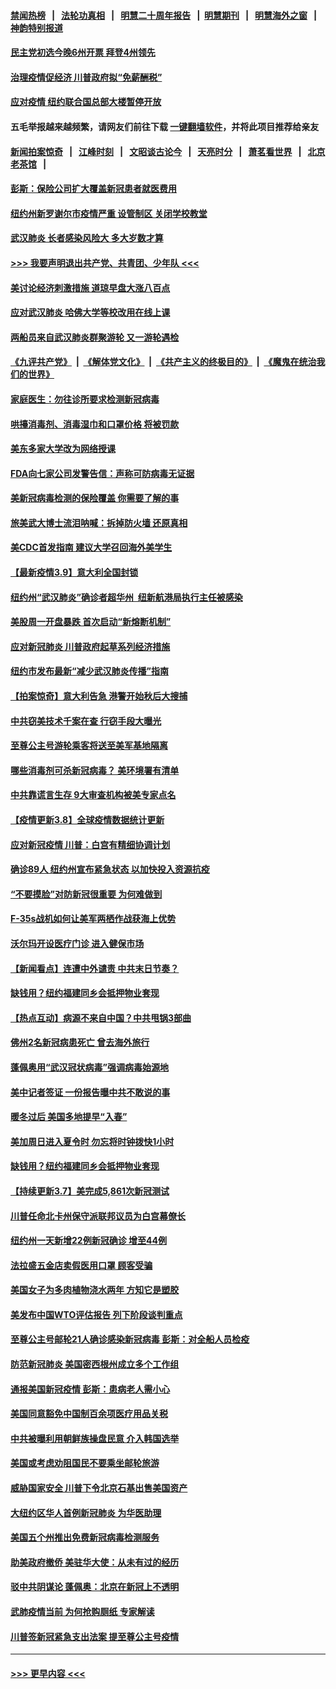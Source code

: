 #### [禁闻热榜](热点新闻.md?=0)  &nbsp;&nbsp;|&nbsp;&nbsp; [法轮功真相](https://github.com/gfw-breaker/truth/blob/master/README.md?=0) &nbsp;&nbsp;|&nbsp;&nbsp; [明慧二十周年报告](https://github.com/gfw-breaker/mh-reports/blob/master/README.md?=0) &nbsp;&nbsp;|&nbsp;&nbsp;[明慧期刊](https://github.com/gfw-breaker/mh-qikan) &nbsp;&nbsp;|&nbsp;&nbsp; [明慧海外之窗](https://github.com/gfw-breaker/mh-news/blob/master/README.md?=0) &nbsp;&nbsp;|&nbsp;&nbsp; [神韵特别报道](https://github.com/gfw-breaker/mh-news/blob/master/shenyun.md?=0)
#### [民主党初选今晚6州开票 拜登4州领先](../pages/nsc412/n11931114.md?t=03111502) 
#### [治理疫情促经济 川普政府拟“免薪酬税”](../pages/nsc412/n11931088.md?t=03111502) 
#### [应对疫情 纽约联合国总部大楼暂停开放](../pages/nsc412/n11930658.md?t=03111502) 
#### 五毛举报越来越频繁，请网友们前往下载 [一键翻墙软件](https://github.com/gfw-breaker/ssr-accounts)，并将此项目推荐给亲友
#### [新闻拍案惊奇](https://github.com/gfw-breaker/banned-news/blob/master/pages/link4.md) &nbsp;&nbsp;|&nbsp;&nbsp; [江峰时刻](https://github.com/gfw-breaker/banned-news/blob/master/pages/link4.md) &nbsp;&nbsp;|&nbsp;&nbsp; [文昭谈古论今](https://github.com/gfw-breaker/banned-news/blob/master/pages/link4.md) &nbsp;&nbsp;|&nbsp;&nbsp; [天亮时分](https://github.com/gfw-breaker/banned-news/blob/master/pages/link4.md) &nbsp;&nbsp;|&nbsp;&nbsp; [萧茗看世界](https://github.com/gfw-breaker/banned-news/blob/master/pages/link4.md) &nbsp;&nbsp;|&nbsp;&nbsp; [北京老茶馆](https://github.com/gfw-breaker/banned-news/blob/master/pages/link4.md) &nbsp;&nbsp;|&nbsp;&nbsp; 
#### [彭斯：保险公司扩大覆盖新冠患者就医费用](../pages/nsc412/n11930726.md?t=03111502) 
#### [纽约州新罗谢尔市疫情严重  设管制区 关闭学校教堂](../pages/nsc412/n11930740.md?t=03111502) 
#### [武汉肺炎 长者感染风险大 多大岁数才算](../pages/nsc412/n11930449.md?t=03111502) 
#### [>>> 我要声明退出共产党、共青团、少年队 <<<](https://github.com/begood0513/goodnews/blob/master/quit/letter.md) 
#### [美讨论经济刺激措施 道琼早盘大涨八百点](../pages/nsc412/n11930191.md?t=03111502) 
#### [应对武汉肺炎 哈佛大学等校改用在线上课](../pages/nsc412/n11930193.md?t=03111502) 
#### [两船员来自武汉肺炎群聚游轮 又一游轮遇检](../pages/nsc412/n11929594.md?t=03111502) 
#### [《九评共产党》](https://github.com/begood0513/9ping.md/blob/master/README.md) &nbsp;|&nbsp; [《解体党文化》](../../../../jtdwh.md/blob/master/README.md)  &nbsp;|&nbsp; [《共产主义的终极目的》](../../../../gczydzjmd.md/blob/master/README.md) &nbsp;|&nbsp; [《魔鬼在统治我们的世界》](../../../../mgztzwmdsj.md/blob/master/README.md) 
#### [家庭医生：勿往诊所要求检测新冠病毒](../pages/nsc412/n11928883.md?t=03111502) 
#### [哄擡消毒剂、消毒湿巾和口罩价格  将被罚款](../pages/nsc412/n11928907.md?t=03111502) 
#### [美东多家大学改为网络授课](../pages/nsc412/n11928896.md?t=03111502) 
#### [FDA向七家公司发警告信：声称可防病毒无证据](../pages/nsc412/n11928912.md?t=03111502) 
#### [美新冠病毒检测的保险覆盖 你需要了解的事](../pages/nsc412/n11928755.md?t=03111502) 
#### [旅美武大博士流泪呐喊：拆掉防火墙 还原真相](../pages/nsc412/n11928097.md?t=03111502) 
#### [美CDC首发指南 建议大学召回海外美学生](../pages/nsc412/n11928060.md?t=03111502) 
#### [【最新疫情3.9】意大利全国封锁](../pages/nsc412/n11925735.md?t=03111502) 
#### [纽约州“武汉肺炎”确诊者超华州  纽新航港局执行主任被感染](../pages/nsc412/n11927714.md?t=03111502) 
#### [美股周一开盘暴跌 首次启动“新熔断机制”](../pages/nsc412/n11927447.md?t=03111502) 
#### [应对新冠肺炎 川普政府起草系列经济措施](../pages/nsc412/n11927327.md?t=03111502) 
#### [纽约市发布最新“减少武汉肺炎传播”指南](../pages/nsc412/n11926234.md?t=03111502) 
#### [【拍案惊奇】意大利告急 港警开始秋后大搜捕](../pages/nsc412/n11926063.md?t=03111502) 
#### [中共窃美技术千案在查 行窃手段大曝光](../pages/nsc412/n11874117.md?t=03111502) 
#### [至尊公主号游轮乘客将送至美军基地隔离](../pages/nsc412/n11925689.md?t=03111502) 
#### [哪些消毒剂可杀新冠病毒？ 美环境署有清单](../pages/nsc412/n11923343.md?t=03111502) 
#### [中共靠谎言生存 9大审查机构被美专家点名](../pages/nsc412/n11925444.md?t=03111502) 
#### [【疫情更新3.8】全球疫情数据统计更新](../pages/nsc412/n11923562.md?t=03111502) 
#### [应对新冠疫情 川普：白宫有精细协调计划](../pages/nsc412/n11925128.md?t=03111502) 
#### [确诊89人  纽约州宣布紧急状态  以加快投入资源抗疫](../pages/nsc412/n11925077.md?t=03111502) 
#### [“不要摸脸”对防新冠很重要 为何难做到](../pages/nsc412/n11916113.md?t=03111502) 
#### [F-35s战机如何让美军两栖作战获海上优势](../pages/nsc412/n11896520.md?t=03111502) 
#### [沃尔玛开设医疗门诊 进入健保市场](../pages/nsc412/n11923534.md?t=03111502) 
#### [【新闻看点】连遭中外谴责 中共末日节奏？](../pages/nsc412/n11923402.md?t=03111502) 
#### [缺钱用？纽约福建同乡会抵押物业套现](../pages/nsc412/n11923090.md?t=03111502) 
#### [【热点互动】病源不来自中国？中共甩锅3部曲](../pages/nsc412/n11923404.md?t=03111502) 
#### [佛州2名新冠病患死亡 曾去海外旅行](../pages/nsc412/n11923309.md?t=03111502) 
#### [蓬佩奥用“武汉冠状病毒”强调病毒始源地](../pages/nsc412/n11923252.md?t=03111502) 
#### [美中记者签证 一份报告曝中共不敢说的事](../pages/nsc412/n11923242.md?t=03111502) 
#### [暖冬过后 美国多地提早“入春”](../pages/nsc412/n11923232.md?t=03111502) 
#### [美加周日进入夏令时 勿忘将时钟拨快1小时](../pages/nsc412/n11923222.md?t=03111502) 
#### [缺钱用？纽约福建同乡会抵押物业套现](../pages/nsc412/n11921870.md?t=03111502) 
#### [【持续更新3.7】美完成5,861次新冠测试](../pages/nsc412/n11921647.md?t=03111502) 
#### [川普任命北卡州保守派联邦议员为白宫幕僚长](../pages/nsc412/n11922507.md?t=03111502) 
#### [纽约州一天新增22例新冠确诊  增至44例](../pages/nsc412/n11922043.md?t=03111502) 
#### [法拉盛五金店卖假医用口罩  顾客受骗](../pages/nsc412/n11922036.md?t=03111502) 
#### [美国女子为多肉植物浇水两年 方知它是塑胶](../pages/nsc412/n11921742.md?t=03111502) 
#### [美发布中国WTO评估报告 列下阶段谈判重点](../pages/nsc412/n11921572.md?t=03111502) 
#### [至尊公主号邮轮21人确诊感染新冠病毒   彭斯：对全船人员检疫](../pages/nsc412/n11921909.md?t=03111502) 
#### [防范新冠肺炎 美国密西根州成立多个工作组](../pages/nsc412/n11921740.md?t=03111502) 
#### [通报美国新冠疫情 彭斯：患病老人需小心](../pages/nsc412/n11921714.md?t=03111502) 
#### [美国同意豁免中国制百余项医疗用品关税](../pages/nsc412/n11921400.md?t=03111502) 
#### [中共被曝利用朝鲜族操盘民意 介入韩国选举](../pages/nsc412/n11921006.md?t=03111502) 
#### [美国或考虑劝阻国民不要乘坐邮轮旅游](../pages/nsc412/n11921247.md?t=03111502) 
#### [威胁国家安全 川普下令北京石基出售美国资产](../pages/nsc412/n11921036.md?t=03111502) 
#### [大纽约区华人首例新冠肺炎  为华医助理](../pages/nsc412/n11921110.md?t=03111502) 
#### [美国五个州推出免费新冠病毒检测服务](../pages/nsc412/n11921001.md?t=03111502) 
#### [助美政府撤侨 美驻华大使：从未有过的经历](../pages/nsc412/n11920832.md?t=03111502) 
#### [驳中共阴谋论 蓬佩奥：北京在新冠上不透明](../pages/nsc412/n11920846.md?t=03111502) 
#### [武肺疫情当前 为何抢购厕纸 专家解读](../pages/nsc412/n11920844.md?t=03111502) 
#### [川普签新冠紧急支出法案 提至尊公主号疫情](../pages/nsc412/n11920654.md?t=03111502) 

----
#### [ >>> 更早内容 <<< ](../indexes/nsc412-earlier.md)
